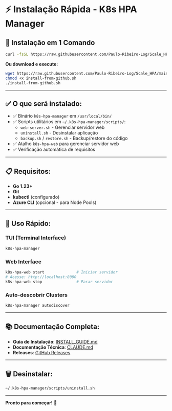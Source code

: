 # ⚡ Instalação Rápida - K8s HPA Manager

## 🚀 Instalação em 1 Comando

```bash
curl -fsSL https://raw.githubusercontent.com/Paulo-Ribeiro-Log/Scale_HPA/main/install-from-github.sh | bash
```

**Ou download e execute:**

```bash
wget https://raw.githubusercontent.com/Paulo-Ribeiro-Log/Scale_HPA/main/install-from-github.sh
chmod +x install-from-github.sh
./install-from-github.sh
```

---

## ✅ O que será instalado:

- ✅ Binário `k8s-hpa-manager` em `/usr/local/bin/`
- ✅ Scripts utilitários em `~/.k8s-hpa-manager/scripts/`:
  - `web-server.sh` - Gerenciar servidor web
  - `uninstall.sh` - Desinstalar aplicação
  - `backup.sh` / `restore.sh` - Backup/restore do código
- ✅ Atalho `k8s-hpa-web` para gerenciar servidor web
- ✅ Verificação automática de requisitos

---

## 📋 Requisitos:

- **Go 1.23+**
- **Git**
- **kubectl** (configurado)
- **Azure CLI** (opcional - para Node Pools)

---

## 🎯 Uso Rápido:

### TUI (Terminal Interface)
```bash
k8s-hpa-manager
```

### Web Interface
```bash
k8s-hpa-web start              # Iniciar servidor
# Acesse: http://localhost:8080
k8s-hpa-web stop               # Parar servidor
```

### Auto-descobrir Clusters
```bash
k8s-hpa-manager autodiscover
```

---

## 📚 Documentação Completa:

- **Guia de Instalação**: [INSTALL_GUIDE.md](INSTALL_GUIDE.md)
- **Documentação Técnica**: [CLAUDE.md](CLAUDE.md)
- **Releases**: [GitHub Releases](https://github.com/Paulo-Ribeiro-Log/Scale_HPA/releases)

---

## 🗑️ Desinstalar:

```bash
~/.k8s-hpa-manager/scripts/uninstall.sh
```

---

**Pronto para começar!** 🎉
